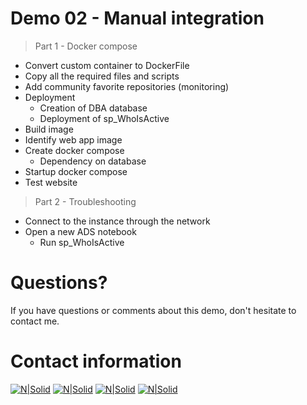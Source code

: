 # Demo 02 - Manual integration

> Part 1 - Docker compose

* Convert custom container to DockerFile
* Copy all the required files and scripts
* Add community favorite repositories (monitoring)
* Deployment
    * Creation of DBA database
    * Deployment of sp_WhoIsActive
* Build image
* Identify web app image
* Create docker compose
    * Dependency on database
* Startup docker compose
* Test website

> Part 2 - Troubleshooting

* Connect to the instance through the network
* Open a new ADS notebook
	* Run sp_WhoIsActive

# Questions?
If you have questions or comments about this demo, don't hesitate to contact me.

# Contact information
[![N|Solid](http://dbamastery.com/wp-content/uploads/2018/08/if_twitter_circle_color_107170.png)](https://twitter.com/dbamastery) [![N|Solid](http://dbamastery.com/wp-content/uploads/2018/08/if_github_circle_black_107161.png)](https://github.com/dbamaster) [![N|Solid](http://dbamastery.com/wp-content/uploads/2018/08/if_linkedin_circle_color_107178.png)](https://www.linkedin.com/in/croblesdba/) [![N|Solid](http://dbamastery.com/wp-content/uploads/2018/08/if_browser_1055104.png)](http://dbamastery.com/)
